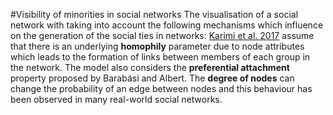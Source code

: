 #Visibility of minorities in social networks
The visualisation of a social network with taking into account the following mechanisms which influence on the generation of the social ties in networks:
[Karimi et al. 2017](https://arxiv.org/pdf/1702.00150.pdf) assume that there is an underlying **homophily** parameter due to node attributes which leads to the formation of links between members of each group in the network. The model also considers the **preferential attachment** property proposed by Barabási and Albert. The **degree of nodes** can change the probability of an edge between nodes and this behaviour has been observed in many real-world social networks. 
